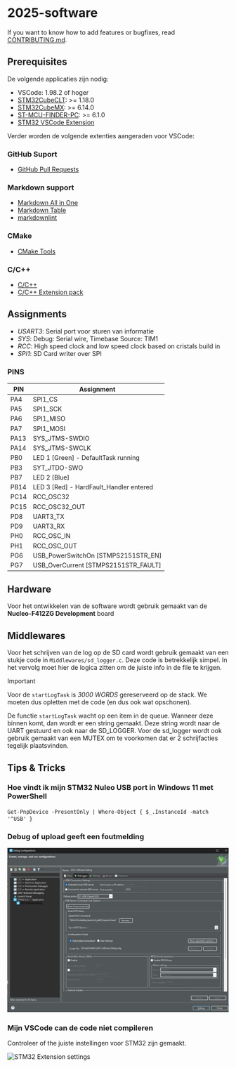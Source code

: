 # 2025-software

If you want to know how to add features or bugfixes, read [CONTRIBUTING.md](CONTRIBUTING.md "Reference to the CONTRIBUTING.md").

## Prerequisites

De volgende applicaties zijn nodig:

- VSCode: 1.98.2 of hoger
- [STM32CubeCLT](https://www.st.com/en/development-tools/stm32cubeclt.html#st-get-software): >= 1.18.0
- [STM32CubeMX](https://www.st.com/en/development-tools/stm32cubemx.html): >= 6.14.0
- [ST-MCU-FINDER-PC](https://www.st.com/en/development-tools/st-mcu-finder-pc.html): >= 6.1.0
- [STM32 VSCode Extension](https://marketplace.visualstudio.com/items?itemName=STMicroelectronics.stm32-vscode-extension)

Verder worden de volgende extenties aangeraden voor VSCode:

### GitHub Suport

- [GitHub Pull Requests](https://marketplace.visualstudio.com/items?itemName=GitHub.vscode-pull-request-github)

### Markdown support

- [Markdown All in One](https://marketplace.visualstudio.com/items?itemName=yzhang.markdown-all-in-one)
- [Markdown Table](https://marketplace.visualstudio.com/items?itemName=TakumiI.markdowntable)
- [markdownlint](https://marketplace.visualstudio.com/items?itemName=DavidAnson.vscode-markdownlint)

### CMake

- [CMake Tools](https://marketplace.visualstudio.com/items?itemName=ms-vscode.cmake-tools)

### C/C++

- [C/C++](https://marketplace.visualstudio.com/items?itemName=ms-vscode.cpptools)
- [C/C++ Extension pack](https://marketplace.visualstudio.com/items?itemName=ms-vscode.cpptools-extension-pack)

## Assignments

- *USART3*: Serial port voor sturen van informatie
- *SYS*: Debug: Serial wire, Timebase Source: TIM1
- *RCC*: High speed clock and low speed clock based on cristals build in  
- *SPI1*: SD Card writer over SPI

### PINS

| PIN  | Assignment  |
| ---- | ----------- |
| PA4  | SPI1_CS     |
| PA5  | SPI1_SCK    |
| PA6  | SPI1_MISO   |
| PA7  | SPI1_MOSI   |
| PA13 | SYS_JTMS-SWDIO |
| PA14 | SYS_JTMS-SWCLK |
| PB0  | LED 1 [Green] - DefaultTask running |
| PB3  | SYT_JTDO-SWO | 
| PB7  | LED 2 [Blue] | 
| PB14 | LED 3 [Red] - HardFault_Handler entered | 
| PC14 | RCC_OSC32 |
| PC15 | RCC_OSC32_OUT |
| PD8  | UART3_TX |
| PD9  | UART3_RX |
| PH0  | RCC_OSC_IN |
| PH1  | RCC_OSC_OUT |
| PG6  | USB_PowerSwitchOn [STMPS2151STR_EN] |
| PG7  | USB_OverCurrent [STMPS2151STR_FAULT] |

## Hardware

Voor het ontwikkelen van de software wordt gebruik gemaakt van de **Nucleo-F412ZG Development** board

## Middlewares

Voor het schrijven van de log op de SD card wordt gebruik gemaakt van een stukje code in `Middlewares/sd_logger.c`. 
Deze code is betrekkelijk simpel. In het vervolg moet hier de logica zitten om de juiste info in de file te krijgen.

> [!IMPORTANT]
> Voor de `startLogTask` is *3000 WORDS* gereserveerd op de stack. We moeten dus opletten met de code (en dus ook wat opschonen).

De functie `startLogTask` wacht op een item in de queue. Wanneer deze binnen komt, dan wordt er een string gemaakt. Deze string wordt naar de UART gestuurd en ook naar de SD_LOGGER.
Voor de sd_logger wordt ook gebruik gemaakt van een MUTEX om te voorkomen dat er 2 schrijfacties tegelijk plaatsvinden.

## Tips & Tricks

### Hoe vindt ik mijn STM32 Nuleo USB port in Windows 11 met PowerShell

```
Get-PnpDevice -PresentOnly | Where-Object { $_.InstanceId -match '^USB' }
```

### Debug of upload geeft een foutmelding

![Debug settings](docs/images/set_debugger.png)

### Mijn VSCode can de code niet compileren

Controleer of the juiste instellingen voor STM32 zijn gemaakt.

![STM32 Extension settings](docs/images/stm32_extention_settings.png)
